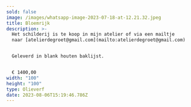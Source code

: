 ```yaml
---
sold: false
image: /images/whatsapp-image-2023-07-18-at-12.21.32.jpeg
title: Bloemrijk
description: >-
  Het schilderij is te koop in mijn atelier of via een mailtje
  naar [atelierdegroet@gmail.com](mailto:atelierdegroet@gmail.com)


  Geleverd in blank houten baklijst.


  € 1400,00
width: "100"
height: "100"
type: Olieverf
date: 2023-08-06T15:19:46.786Z
---
```

